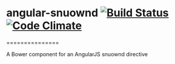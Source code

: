 # angular-snuownd [![Build Status](https://travis-ci.org/achan/angular-snuownd.png?branch=master)](https://travis-ci.org/achan/angular-snuownd) [![Code Climate](https://codeclimate.com/github/achan/angular-snuownd.png)](https://codeclimate.com/github/achan/angular-snuownd)
===============

A Bower component for an AngularJS snuownd directive
